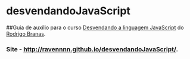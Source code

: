 # desvendandoJavaScript

##Guia de auxílio para o curso [Desvendando a linguagem JavaScript](https://www.youtube.com/playlist?list=PLQCmSnNFVYnT1-oeDOSBnt164802rkegc) do [Rodrigo Branas](https://www.youtube.com/user/rodrigobranas).

### Site - http://ravennnn.github.io/desvendandoJavaScript/.
